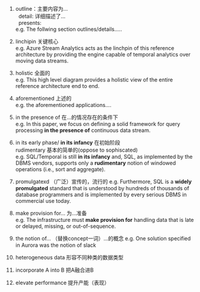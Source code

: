 1. outline：主要内容为...  
   detail: 详细描述了...  
   presents:  
e.g. The follwing section outlines/details.....

2. linchipin 关键核心  
e.g.  Azure Stream Analytics acts as the linchpin of this reference architecture by providing the engine capable of temporal analytics over moving data streams. 

3. holistic 全面的  
e.g. This high level diagram provides a holistic view of the entire reference architecture end to end. 

4. aforementioned 上述的  
e.g. the aforementioned applications....

5. in the presence of 在...的情况存在的条件下  
e.g. In this paper, we focus on defining a solid framework for query processing **in the presence of** continuous data stream. 

6.  in its early phase/ **in its infancy**  在初始阶段  
rudimentary 基本的简单的(oppose to sophiscated)  
e.g. SQL/Temporal is still **in its infancy** and, SQL, as implemented by the DBMS vendors, supports only a **rudimentary** notion of windowed operations (i.e., sort and aggregate).

7. promulgatexd （广泛）宣传的，流行的
e.g. Furthermore, SQL is a **widely promulgated** standard that is understood by hundreds of thousands of database programmers and is implemented by every serious DBMS in commercial use today.

8. make provision for... 为...准备  
e.g. The infrastructure must **make provision for** handling data that is late or delayed, missing, or out-of-sequence. 

9. the notion of... （替换concept一词）...的概念
e.g.  One solution specified in Aurora was the notion of slack 

10. heterogeneous data 形容不同种类的数据类型

11. incorporate A into B 把A融合进B

12. elevate performance 提升产能（表现）
